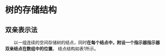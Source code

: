 <style>
    p{
        text-indent:2em;
    }
</style>
# 树的存储结构

## 双亲表示法

以一组连续的空间存储树的结点，同时<b>在每个结点中，附设一个指示器指示器双亲结点在数组中的位置</b>。
结点结构如表1所示。
